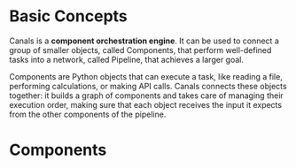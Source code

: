 # Basic Concepts

Canals is a **component orchestration engine**. It can be used to connect a group of smaller objects, called Components,
that  perform well-defined tasks into a network, called Pipeline, that achieves a larger goal.

Components are Python objects that can execute a task, like reading a file, performing calculations, or making API calls.
Canals connects these objects together: it builds a graph of components and takes care of managing their execution order,
making sure that each object receives the input it expects from the other components of the pipeline.

# Components
